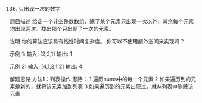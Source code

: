 
136. 只出现一次的数字

题目描述
给定一个非空整数数组，除了某个元素只出现一次以外，其余每个元素均出现两次。找出那个只出现了一次的元素。

说明
你的算法应该具有线性时间复杂度。 你可以不使用额外空间来实现吗？

示例 1:
    输入: [2,2,1]
    输出: 1
    
示例 2:
    输入: [4,1,2,1,2]
    输出: 4

解题思路
方法1：列表操作
思路：
1.遍历nums中的每一个元素
2.如果遍历到的元素是新的，就将该元素加到列表
3.如果遍历到的元素出现过，就从列表中删除该元素
